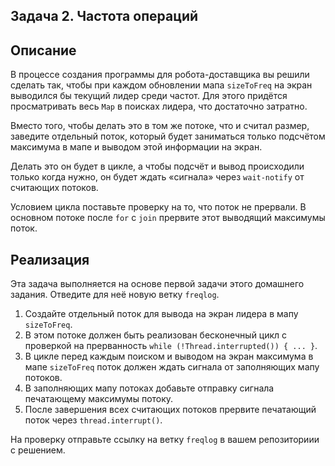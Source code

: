 ## Задача 2. Частота операций

## Описание

В процессе создания программы для робота-доставщика вы решили сделать так, чтобы при каждом обновлении мапа `sizeToFreq` на экран выводился бы текущий лидер среди частот. Для этого придётся просматривать весь `Map` в поисках лидера, что достаточно затратно.

Вместо того, чтобы делать это в том же потоке, что и считал размер, заведите отдельный поток, который будет заниматься только подсчётом максимума в мапе и выводом этой информации на экран.

Делать это он будет в цикле, а чтобы подсчёт и вывод происходили только когда нужно, он будет ждать «сигнала» через `wait-notify` от считающих потоков.

Условием цикла поставьте проверку на то, что поток не прервали. В основном потоке после `for` с `join` прервите этот выводящий максимумы поток.

## Реализация

Эта задача выполняется на основе первой задачи этого домашнего задания. Отведите для неё новую ветку `freqlog`.

1. Создайте отдельный поток для вывода на экран лидера в мапу `sizeToFreq`.
2. В этом потоке должен быть реализован бесконечный цикл с проверкой на прерванность `while (!Thread.interrupted()) { ... }`.
3. В цикле перед каждым поиском и выводом на экран максимума в мапе `sizeToFreq` поток должен ждать сигнала от заполняющих мапу потоков.
4. В заполняющих мапу потоках добавьте отправку сигнала печатающему максимумы потоку.
5. После завершения всех считающих потоков прервите печатающий поток через `thread.interrupt()`.

На проверку отправьте ссылку на ветку `freqlog` в вашем репозиториии с решением.